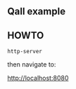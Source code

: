 Qall example
------------

HOWTO
-----

`http-server`

then navigate to:

[http://localhost:8080](http://localhost:8080)
